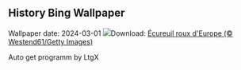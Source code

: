 ## History Bing Wallpaper
Wallpaper date: 2024-03-01
![](https://www.bing.com/th?id=OHR.LeapingSquirrel_FR-CA0527057560_UHD.jpg&w=1000)Download: [Écureuil roux d'Europe (© Westend61/Getty Images)](https://www.bing.com/th?id=OHR.LeapingSquirrel_FR-CA0527057560_UHD.jpg)

Auto get programm by LtgX
